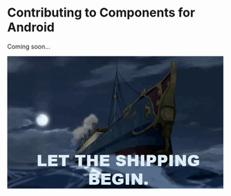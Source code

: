 Contributing to Components for Android
======================================

Coming soon...

![Ship it!](https://raw.githubusercontent.com/aroman/shipit/master/gif/let_the_shipping_begin.gif)
